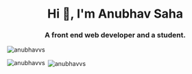 <h1 align="center">Hi 👋, I'm Anubhav Saha</h1>
<h3 align="center">A front end web developer and a student.</h3>

<p align="left"> <img src="https://komarev.com/ghpvc/?username=anubhavvs" alt="anubhavvs" /> </p>

<p><img align="left" src="https://github-readme-stats.vercel.app/api/top-langs/?username=anubhavvs&layout=compact&hide=html" alt="anubhavvs" /></p>

<p>&nbsp;<img align="center" src="https://github-readme-stats.vercel.app/api?username=anubhavvs&show_icons=true" alt="anubhavvs" /></p>
